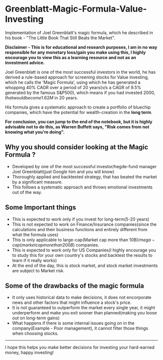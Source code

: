 # Greenblatt-Magic-Formula-Value-Investing
Implementation of Joel Greenblatt's magic formula, which he described in his book - "The Little Book That Still Beats the Market".

**Disclaimer - This is for educational and research purposes, I am in no way responsible for any monetary loss/gain you make using this, I highly encourage you to view this as a learning resource and not as an investment advice.** 

Joel Greenblatt is one of the most successful investors in the world, he has derived a rule-based approach for screening stocks for Value investing, which he calls the 'Magic Formula', using which he has generated a whopping 40% CAGR over a period of 20 years(v/s a CAGR of 9.5% generated by the famous S&P500), which means if you had invested $2000, that would become 1.62M$ in 20 years. 

His formula gives a systematic approach to create a portfolio of bluechip companies, which have the potential for wealth-creation in the **long term**.

**For conclusion, you can jump to the end of the notebook, but it is highly advisable not to do this, as Warren Buffett says, "Risk comes from not knowing what you're doing".**

## Why you should consider looking at the Magic Formula ?

* Developed by one of the most successful investor/hegde-fund manager Joel Greenblatt(just Google him and you will know)
* Thoroughly applied and backtested strategy, that has beated the market by a significant measure.
* This follows a systematic approach and throws emotional investments out of the way.

## Some Important things
* This is expected to work only if you invest for long-term(5-20 years)
* This is not expected to work on Finance/Insurance companies(since the calculations and their business functions and entirely different from what the formula uses)
* This is only applicable to large-cap(Market cap more than 10B$)/mega-cap(market cap more than 200B$) companies.
* This is expected to work only for US Companies(I highly encourage you to study this for your own country's stocks and backtest the results to learn if it really works)
* At the end of the day, this is stock market, and stock market investments are subject to Market risk.

## Some of the drawbacks of the magic formula
* It only uses historical data to make decisions, it does not encorporate news and other factors that might influence a stock's price.
* It is not guaranteed to outperform the market every single year, it might underperform and make you exit sooner than planned(making you loose out on long-term gains)
* What happens if there is some internal issues going on in the company(Example - Poor management), it cannot filter those things when choosing stocks.

***
I hope this helps you make better decisions for investing your hard-earned money, happy investing!
